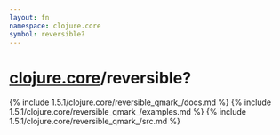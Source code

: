 ```yaml
---
layout: fn
namespace: clojure.core
symbol: reversible?
---
```


# [clojure.core](../)/reversible?

{% include 1.5.1/clojure.core/reversible_qmark_/docs.md %}
{% include 1.5.1/clojure.core/reversible_qmark_/examples.md %}
{% include 1.5.1/clojure.core/reversible_qmark_/src.md %}


